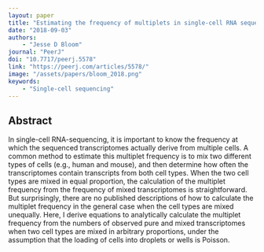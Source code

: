 ```yaml
---
layout: paper
title: "Estimating the frequency of multiplets in single-cell RNA sequencing from cell-mixing experiments"
date: "2018-09-03"
authors: 
    - "Jesse D Bloom"
journal: "PeerJ"
doi: "10.7717/peerj.5578"
link: "https://peerj.com/articles/5578/"
image: "/assets/papers/bloom_2018.png"
keywords:
    - "Single-cell sequencing"
---
```


## Abstract

In single-cell RNA-sequencing, it is important to know the frequency at which the sequenced transcriptomes actually derive from multiple cells. A common method to estimate this multiplet frequency is to mix two different types of cells (e.g., human and mouse), and then determine how often the transcriptomes contain transcripts from both cell types. When the two cell types are mixed in equal proportion, the calculation of the multiplet frequency from the frequency of mixed transcriptomes is straightforward. But surprisingly, there are no published descriptions of how to calculate the multiplet frequency in the general case when the cell types are mixed unequally. Here, I derive equations to analytically calculate the multiplet frequency from the numbers of observed pure and mixed transcriptomes when two cell types are mixed in arbitrary proportions, under the assumption that the loading of cells into droplets or wells is Poisson.
